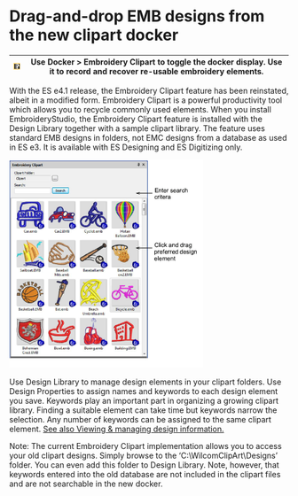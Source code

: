 # Drag-and-drop EMB designs from the new clipart docker

| ![EmbroideryClipart.png](assets/EmbroideryClipart.png) | Use Docker > Embroidery Clipart to toggle the docker display. Use it to record and recover re-usable embroidery elements. |
| ------------------------------------------------------ | ------------------------------------------------------------------------------------------------------------------------- |

With the ES e4.1 release, the Embroidery Clipart feature has been reinstated, albeit in a modified form. Embroidery Clipart is a powerful productivity tool which allows you to recycle commonly used elements. When you install EmbroideryStudio, the Embroidery Clipart feature is installed with the Design Library together with a sample clipart library. The feature uses standard EMB designs in folders, not EMC designs from a database as used in ES e3\. It is available with ES Designing and ES Digitizing only.

![EmbroideryClipart00011.png](assets/EmbroideryClipart00011.png)

Use Design Library to manage design elements in your clipart folders. Use Design Properties to assign names and keywords to each design element you save. Keywords play an important part in organizing a growing clipart library. Finding a suitable element can take time but keywords narrow the selection. Any number of keywords can be assigned to the same clipart element. [See also Viewing & managing design information.](../../Management/manage_designs/Viewing_managing_design_information)

Note: The current Embroidery Clipart implementation allows you to access your old clipart designs. Simply browse to the ‘C:\\WilcomClipArt\\Designs’ folder. You can even add this folder to Design Library. Note, however, that keywords entered into the old database are not included in the clipart files and are not searchable in the new docker.
